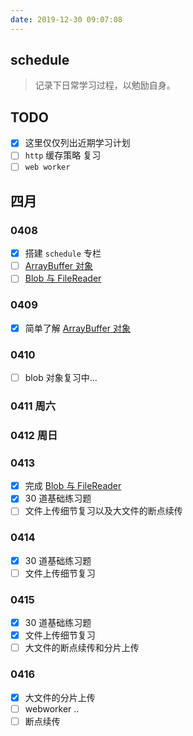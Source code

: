 ```yaml
---
date: 2019-12-30 09:07:08
---
```


## schedule

> 记录下日常学习过程，以勉励自身。

## TODO

- [x] 这里仅仅列出近期学习计划
- [ ] `http` 缓存策略 复习
- [ ] `web worker`

## 四月 <Badge text="学习 http" type="success"/> <Badge text="react 源码" type="warning" />

### 0408

- [x] 搭建 `schedule` 专栏
- [ ] [ArrayBuffer 对象](../javascript/arraybuffer.md)
- [ ] [Blob 与 FileReader](../javascript/blob.md)

### 0409

- [x] 简单了解 [ArrayBuffer 对象](../javascript/arraybuffer.md)

### 0410

- [ ] blob 对象复习中...

### 0411 周六 <Badge text="休息" type="warning" />

### 0412 周日 <Badge text="休息" type="warning" />

### 0413

- [x] 完成 [Blob 与 FileReader](../javascript/blob.md)
- [x] 30 道基础练习题
- [ ] 文件上传细节复习以及大文件的断点续传

### 0414

- [x] 30 道基础练习题
- [ ] 文件上传细节复习

### 0415

- [x] 30 道基础练习题
- [x] 文件上传细节复习
- [ ] 大文件的断点续传和分片上传

### 0416

- [x] 大文件的分片上传
- [ ] webworker ..
- [ ] 断点续传